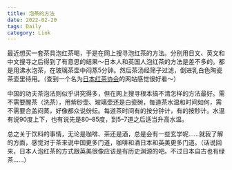 ```yaml
---
title: 泡茶的方法
date: 2022-02-20
tags: Daily
category: Link
---
```


最近想买一套茶具泡红茶喝，于是在网上搜寻泡红茶的方法。分别用日文、英文和中文搜寻之后得到了有意思的结果～日本人和英国人泡红茶的方法是差不多的。都是用沸水泡茶，在玻璃茶壶中闷蒸5分钟。然后茶汤经筛子过滤，倒进乳白色陶瓷茶壶里待用。（查到一个名为[日本红茶协会](https://www.tea-a.gr.jp/make_tea/)的网站感觉很好看～）

中国的功夫茶泡法则似乎讲究得多，但在网上搜寻根本搞不清怎样的方法最好。需不需要醒茶（洗茶），用紫砂壶、玻璃壶还是白瓷碗，每道茶水温和时间如何，需不需要合盖闷蒸，好像都众说纷纭。每道茶时间有的按分钟计，有的按秒计。水温有说90度上下，也有说先是80–85度，到5–7道之后适当升高水温。

总之关于饮料的事情，无论是咖啡、茶还是酒，总是会有一些玄学呢……就我了解的方面，感觉对于茶来说中国更多门道，咖啡和酒日本和英美更多门道。（话说回来，日本人泡红茶的方式跟英美很像应该是有历史渊源的吧。不过日本自古也有绿茶……）